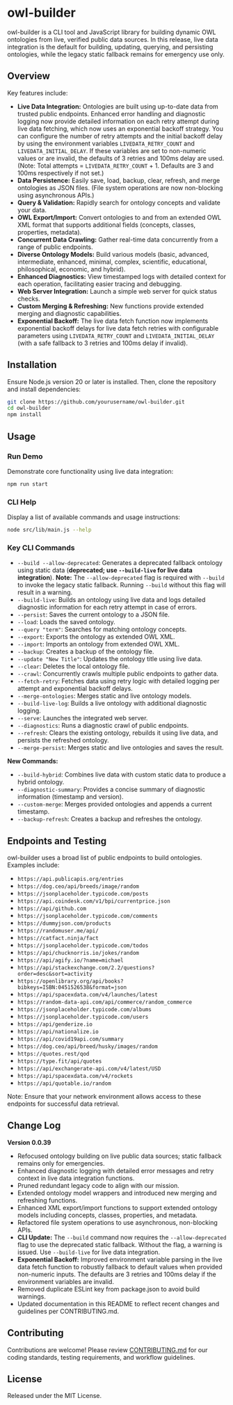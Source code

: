 # owl-builder

owl-builder is a CLI tool and JavaScript library for building dynamic OWL ontologies from live, verified public data sources. In this release, live data integration is the default for building, updating, querying, and persisting ontologies, while the legacy static fallback remains for emergency use only.

## Overview

Key features include:

- **Live Data Integration:** Ontologies are built using up-to-date data from trusted public endpoints. Enhanced error handling and diagnostic logging now provide detailed information on each retry attempt during live data fetching, which now uses an exponential backoff strategy. You can configure the number of retry attempts and the initial backoff delay by using the environment variables `LIVEDATA_RETRY_COUNT` and `LIVEDATA_INITIAL_DELAY`. If these variables are set to non-numeric values or are invalid, the defaults of 3 retries and 100ms delay are used. (Note: Total attempts = `LIVEDATA_RETRY_COUNT` + 1. Defaults are 3 and 100ms respectively if not set.)
- **Data Persistence:** Easily save, load, backup, clear, refresh, and merge ontologies as JSON files. (File system operations are now non-blocking using asynchronous APIs.)
- **Query & Validation:** Rapidly search for ontology concepts and validate your data.
- **OWL Export/Import:** Convert ontologies to and from an extended OWL XML format that supports additional fields (concepts, classes, properties, metadata).
- **Concurrent Data Crawling:** Gather real-time data concurrently from a range of public endpoints.
- **Diverse Ontology Models:** Build various models (basic, advanced, intermediate, enhanced, minimal, complex, scientific, educational, philosophical, economic, and hybrid).
- **Enhanced Diagnostics:** View timestamped logs with detailed context for each operation, facilitating easier tracing and debugging.
- **Web Server Integration:** Launch a simple web server for quick status checks.
- **Custom Merging & Refreshing:** New functions provide extended merging and diagnostic capabilities.
- **Exponential Backoff:** The live data fetch function now implements exponential backoff delays for live data fetch retries with configurable parameters using `LIVEDATA_RETRY_COUNT` and `LIVEDATA_INITIAL_DELAY` (with a safe fallback to 3 retries and 100ms delay if invalid).

## Installation

Ensure Node.js version 20 or later is installed. Then, clone the repository and install dependencies:

```bash
git clone https://github.com/yourusername/owl-builder.git
cd owl-builder
npm install
```

## Usage

### Run Demo

Demonstrate core functionality using live data integration:

```bash
npm run start
```

### CLI Help

Display a list of available commands and usage instructions:

```bash
node src/lib/main.js --help
```

### Key CLI Commands

- `--build --allow-deprecated`: Generates a deprecated fallback ontology using static data (**deprecated; use `--build-live` for live data integration**). **Note:** The `--allow-deprecated` flag is required with `--build` to invoke the legacy static fallback. Running `--build` without this flag will result in a warning.
- `--build-live`: Builds an ontology using live data and logs detailed diagnostic information for each retry attempt in case of errors.
- `--persist`: Saves the current ontology to a JSON file.
- `--load`: Loads the saved ontology.
- `--query "term"`: Searches for matching ontology concepts.
- `--export`: Exports the ontology as extended OWL XML.
- `--import`: Imports an ontology from extended OWL XML.
- `--backup`: Creates a backup of the ontology file.
- `--update "New Title"`: Updates the ontology title using live data.
- `--clear`: Deletes the local ontology file.
- `--crawl`: Concurrently crawls multiple public endpoints to gather data.
- `--fetch-retry`: Fetches data using retry logic with detailed logging per attempt and exponential backoff delays.
- `--merge-ontologies`: Merges static and live ontology models.
- `--build-live-log`: Builds a live ontology with additional diagnostic logging.
- `--serve`: Launches the integrated web server.
- `--diagnostics`: Runs a diagnostic crawl of public endpoints.
- `--refresh`: Clears the existing ontology, rebuilds it using live data, and persists the refreshed ontology.
- `--merge-persist`: Merges static and live ontologies and saves the result.

**New Commands:**

- `--build-hybrid`: Combines live data with custom static data to produce a hybrid ontology.
- `--diagnostic-summary`: Provides a concise summary of diagnostic information (timestamp and version).
- `--custom-merge`: Merges provided ontologies and appends a current timestamp.
- `--backup-refresh`: Creates a backup and refreshes the ontology.

## Endpoints and Testing

owl-builder uses a broad list of public endpoints to build ontologies. Examples include:

- `https://api.publicapis.org/entries`
- `https://dog.ceo/api/breeds/image/random`
- `https://jsonplaceholder.typicode.com/posts`
- `https://api.coindesk.com/v1/bpi/currentprice.json`
- `https://api/github.com`
- `https://jsonplaceholder.typicode.com/comments`
- `https://dummyjson.com/products`
- `https://randomuser.me/api/`
- `https://catfact.ninja/fact`
- `https://jsonplaceholder.typicode.com/todos`
- `https://api/chucknorris.io/jokes/random`
- `https://api/agify.io/?name=michael`
- `https://api/stackexchange.com/2.2/questions?order=desc&sort=activity`
- `https://openlibrary.org/api/books?bibkeys=ISBN:0451526538&format=json`
- `https://api/spacexdata.com/v4/launches/latest`
- `https://random-data-api.com/api/commerce/random_commerce`
- `https://jsonplaceholder.typicode.com/albums`
- `https://jsonplaceholder.typicode.com/users`
- `https://api/genderize.io`
- `https://api/nationalize.io`
- `https://api/covid19api.com/summary`
- `https://dog.ceo/api/breed/husky/images/random`
- `https://quotes.rest/qod`
- `https://type.fit/api/quotes`
- `https://api/exchangerate-api.com/v4/latest/USD`
- `https://api/spacexdata.com/v4/rockets`
- `https://api/quotable.io/random`

Note: Ensure that your network environment allows access to these endpoints for successful data retrieval.

## Change Log

**Version 0.0.39**

- Refocused ontology building on live public data sources; static fallback remains only for emergencies.
- Enhanced diagnostic logging with detailed error messages and retry context in live data integration functions.
- Pruned redundant legacy code to align with our mission.
- Extended ontology model wrappers and introduced new merging and refreshing functions.
- Enhanced XML export/import functions to support extended ontology models including concepts, classes, properties, and metadata.
- Refactored file system operations to use asynchronous, non-blocking APIs.
- **CLI Update:** The `--build` command now requires the `--allow-deprecated` flag to use the deprecated static fallback. Without the flag, a warning is issued. Use `--build-live` for live data integration.
- **Exponential Backoff:** Improved environment variable parsing in the live data fetch function to robustly fallback to default values when provided non-numeric inputs. The defaults are 3 retries and 100ms delay if the environment variables are invalid.
- Removed duplicate ESLint key from package.json to avoid build warnings.
- Updated documentation in this README to reflect recent changes and guidelines per CONTRIBUTING.md.

## Contributing

Contributions are welcome! Please review [CONTRIBUTING.md](CONTRIBUTING.md) for our coding standards, testing requirements, and workflow guidelines.

## License

Released under the MIT License.
